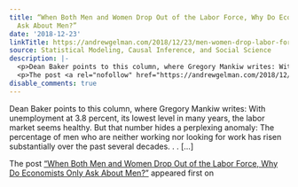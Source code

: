 ```yaml
---
title: “When Both Men and Women Drop Out of the Labor Force, Why Do Economists Only
  Ask About Men?”
date: '2018-12-23'
linkTitle: https://andrewgelman.com/2018/12/23/men-women-drop-labor-force-economists-ask-men/
source: Statistical Modeling, Causal Inference, and Social Science
description: |-
  <p>Dean Baker points to this column, where Gregory Mankiw writes: With unemployment at 3.8 percent, its lowest level in many years, the labor market seems healthy. But that number hides a perplexing anomaly: The percentage of men who are neither working nor looking for work has risen substantially over the past several decades. . . [&#8230;]</p>
  <p>The post <a rel="nofollow" href="https://andrewgelman.com/2018/12/23/men-women-drop-labor-force-economists-ask-men/">&#8220;When Both Men and Women Drop Out of the Labor Force, Why Do Economists Only Ask About Men?&#8221;</a> appeared first on <a ...
disable_comments: true
---
```

<p>Dean Baker points to this column, where Gregory Mankiw writes: With unemployment at 3.8 percent, its lowest level in many years, the labor market seems healthy. But that number hides a perplexing anomaly: The percentage of men who are neither working nor looking for work has risen substantially over the past several decades. . . [&#8230;]</p>
<p>The post <a rel="nofollow" href="https://andrewgelman.com/2018/12/23/men-women-drop-labor-force-economists-ask-men/">&#8220;When Both Men and Women Drop Out of the Labor Force, Why Do Economists Only Ask About Men?&#8221;</a> appeared first on <a ...